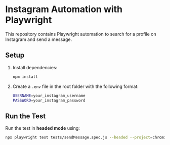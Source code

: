 # Instagram Automation with Playwright

This repository contains Playwright automation to search for a profile on Instagram and send a message.

## Setup

1. Install dependencies:
   
   ```sh
   npm install
   ```  

2. Create a `.env` file in the root folder with the following format:
   
   ```sh
   USERNAME=your_instagram_username  
   PASSWORD=your_instagram_password  
   ```  

## Run the Test

Run the test in **headed mode** using:

```sh
npx playwright test tests/sendMessage.spec.js --headed --project=chromium
```
